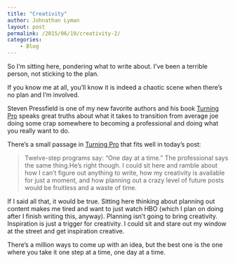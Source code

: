 ```yaml
---
title: "Creativity"
author: Johnathan Lyman
layout: post
permalink: /2015/06/19/creativity-2/
categories:
    - Blog
---
```


So I’m sitting here, pondering what to write about. I’ve been a terrible person, not sticking to the plan.

If you know me at all, you’ll know it is indeed a chaotic scene when there’s no plan and I’m involved.

Steven Pressfield is one of my new favorite authors and his book [Turning Pro](http://amzn.to/1G234yc) speaks great truths about what it takes to transition from average joe doing some crap somewhere to becoming a professional and doing what you really want to do.

There’s a small passage in [Turning Pro](http://amzn.to/1G234yc) that fits well in today’s post:

> Twelve-step programs say: “One day at a time.” The professional says the same thing.He’s right though. I could sit here and ramble about how I can’t figure out anything to write, how my creativity is available for just a moment, and how planning out a crazy level of future posts would be fruitless and a waste of time.

If I said all that, it would be true. Sitting here thinking about planning out content makes me tired and want to just watch HBO (which I plan on doing after I finish writing this, anyway). Planning isn’t going to bring creativity. Inspiration is just a trigger for creativity. I could sit and stare out my window at the street and get inspiration creative.

There’s a million ways to come up with an idea, but the best one is the one where you take it one step at a time, one day at a time.

&nbsp;

